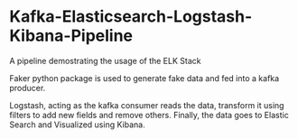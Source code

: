 # Kafka-Elasticsearch-Logstash-Kibana-Pipeline
A pipeline demostrating the usage of the ELK Stack 

Faker python package is used to generate fake data and fed into a kafka producer. 

Logstash, acting as the kafka consumer reads the data, transform it using filters to add new fields and remove others. Finally, the data goes to Elastic Search and Visualized using Kibana.  